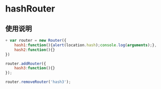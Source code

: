 # hashRouter

## 使用说明

``` javascript
+ var router = new Router({
    hash1:function(){alert(location.hash);console.log(arguments);},
	hash2:function(){}
})

router.addRouter({
	hash3:function(){}
});

router.removeRouter('hash3');
``` 
